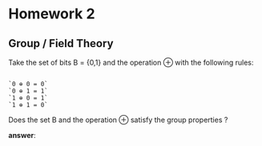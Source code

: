 
# Homework 2

## Group / Field Theory

Take the set of bits B = {0,1} and the operation ⊕ with the following rules:

```

`0 ⊕ 0 = 0`
`0 ⊕ 1 = 1`
`1 ⊕ 0 = 1`
`1 ⊕ 1 = 0`

```

Does the set B and the operation ⊕ satisfy the group properties ? 

**answer**:

